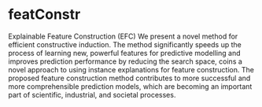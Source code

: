 # featConstr
Explainable Feature Construction (EFC)
We present a novel method for efficient constructive induction. The method significantly speeds up the process of learning new, powerful features for predictive modelling and improves prediction performance by reducing the search space, coins a novel approach to using instance explanations for feature construction. The proposed feature construction method contributes to more successful and more comprehensible prediction models, which are becoming an important part of scientific, industrial, and societal processes. 
